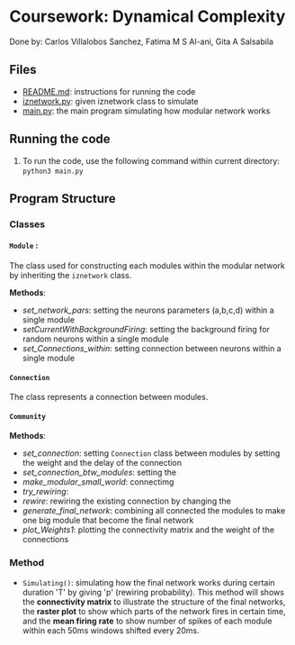 # Coursework: Dynamical Complexity
Done by: Carlos Villalobos Sanchez, Fatima M S Al-ani, Gita A Salsabila

## Files
- [README.md](./README.md): instructions for running the code
- [iznetwork.py](./iznetwork.py): given iznetwork class to simulate 
- [main.py](./main.py): the main program simulating how modular network works  

## Running the code
1. To run the code, use the following command within current directory: `python3 main.py`

## Program Structure 
### Classes
#### `Module` :
The class used for constructing each modules within the modular network by inheriting the `iznetwork` class. 

**Methods**:
- _set_network_pars_: setting the neurons parameters (a,b,c,d) within a single module
- _setCurrentWithBackgroundFiring_: setting the background firing for random neurons within a single module
- _set_Connections_within_: setting connection between neurons within a single module

#### `Connection`
The class represents a connection between modules.


#### `Community`
**Methods**:
- _set_connection_: setting `Connection` class between modules by setting the weight and the delay of the connection
- _set_connection_btw_modules_: setting the  
- _make_modular_small_world_: connectimg 
- _try_rewiring_: 
- _rewire_: rewiring the existing connection by changing the 
- _generate_final_network_: combining all connected the modules to make one big module that become the final network
- _plot_Weights1_: plotting the connectivity matrix and the weight of the connections

### Method
- `Simulating()`: simulating how the final network works during certain duration 'T' by giving 'p' (rewiring probability). This method will shows the **connectivity matrix** to illustrate the structure of the final networks, the **raster plot** to show which parts of the network fires in certain time, and the **mean firing rate** to show number of spikes of each module within each 50ms windows shifted every 20ms.
